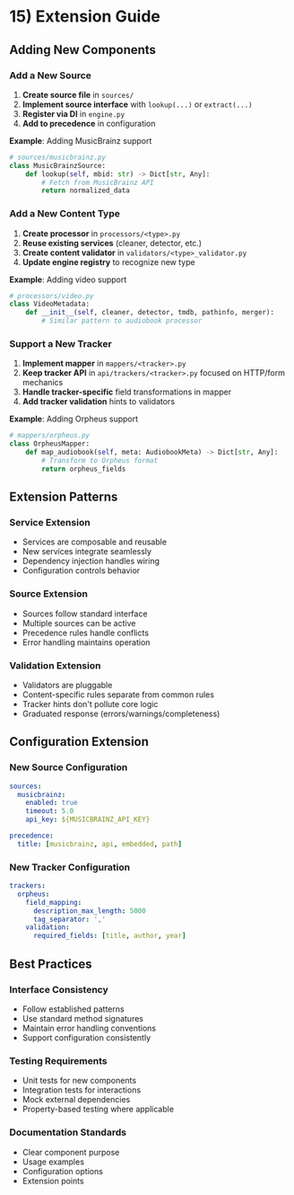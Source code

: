# 15) Extension Guide

## Adding New Components

### Add a New Source

1. **Create source file** in `sources/`
2. **Implement source interface** with `lookup(...)` or `extract(...)`
3. **Register via DI** in `engine.py`
4. **Add to precedence** in configuration

**Example**: Adding MusicBrainz support
```python
# sources/musicbrainz.py
class MusicBrainzSource:
    def lookup(self, mbid: str) -> Dict[str, Any]:
        # Fetch from MusicBrainz API
        return normalized_data
```

### Add a New Content Type

1. **Create processor** in `processors/<type>.py`
2. **Reuse existing services** (cleaner, detector, etc.)
3. **Create content validator** in `validators/<type>_validator.py`
4. **Update engine registry** to recognize new type

**Example**: Adding video support
```python
# processors/video.py
class VideoMetadata:
    def __init__(self, cleaner, detector, tmdb, pathinfo, merger):
        # Similar pattern to audiobook processor
```

### Support a New Tracker

1. **Implement mapper** in `mappers/<tracker>.py`
2. **Keep tracker API** in `api/trackers/<tracker>.py` focused on HTTP/form mechanics
3. **Handle tracker-specific** field transformations in mapper
4. **Add tracker validation** hints to validators

**Example**: Adding Orpheus support
```python
# mappers/orpheus.py
class OrpheusMapper:
    def map_audiobook(self, meta: AudiobookMeta) -> Dict[str, Any]:
        # Transform to Orpheus format
        return orpheus_fields
```

## Extension Patterns

### Service Extension
- Services are composable and reusable
- New services integrate seamlessly
- Dependency injection handles wiring
- Configuration controls behavior

### Source Extension
- Sources follow standard interface
- Multiple sources can be active
- Precedence rules handle conflicts
- Error handling maintains operation

### Validation Extension
- Validators are pluggable
- Content-specific rules separate from common rules
- Tracker hints don't pollute core logic
- Graduated response (errors/warnings/completeness)

## Configuration Extension

### New Source Configuration
```yaml
sources:
  musicbrainz:
    enabled: true
    timeout: 5.0
    api_key: ${MUSICBRAINZ_API_KEY}

precedence:
  title: [musicbrainz, api, embedded, path]
```

### New Tracker Configuration
```yaml
trackers:
  orpheus:
    field_mapping:
      description_max_length: 5000
      tag_separator: ','
    validation:
      required_fields: [title, author, year]
```

## Best Practices

### Interface Consistency
- Follow established patterns
- Use standard method signatures
- Maintain error handling conventions
- Support configuration consistently

### Testing Requirements
- Unit tests for new components
- Integration tests for interactions
- Mock external dependencies
- Property-based testing where applicable

### Documentation Standards
- Clear component purpose
- Usage examples
- Configuration options
- Extension points
